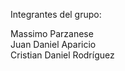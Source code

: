 Integrantes del grupo:

Massimo Parzanese <br>
Juan Daniel Aparicio <br>
Cristian Daniel Rodríguez <br>
